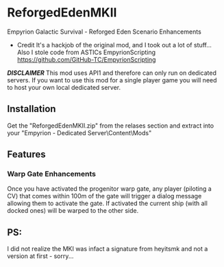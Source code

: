 # ReforgedEdenMKII
Empyrion Galactic Survival - Reforged Eden Scenario Enhancements

* Credit
It's a hackjob of the original mod, and I took out a lot of stuff...
Also I stole code from ASTICs EmpyrionScripting https://github.com/GitHub-TC/EmpyrionScripting

__*DISCLAIMER*__ This mod uses API1 and therefore can only run on dedicated servers. If you want to use this mod for a single player game you will need to host your own local dedicated server.

## Installation

Get the "ReforgedEdenMKII.zip" from the relases section and extract into your "Empyrion - Dedicated Server\Content\Mods"

## Features

### Warp Gate Enhancements

Once you have activated the progenitor warp gate, any player (piloting a CV) that comes within 100m of the gate will trigger a dialog message allowing them to activate the gate. If activated the current ship (with all docked ones) will be warped to the other side.

## PS:

I did not realize the MKI was infact a signature from heyitsmk and not a version at first - sorry...

